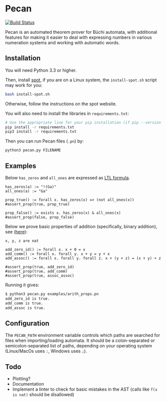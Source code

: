 # Pecan

[![Build Status](https://travis-ci.org/ReedOei/Pecan.svg?branch=master)](https://travis-ci.org/ReedOei/Pecan)

Pecan is an automated theorem prover for Büchi automata, with additional features for making it easier to deal with expressing numbers in various numeration systems and working with automatic words.

## Installation

You will need Python 3.3 or higher.

Then, install [spot](https://spot.lrde.epita.fr/install.html), if you are on a Linux system, the `install-spot.sh` script may work for you:

```bash
bash install-spot.sh
```

Otherwise, follow the instructions on the spot website.

You will also need to install the libraries in `requirements.txt`:

```bash
# Use the appropriate line for your pip installation (if pip --version says 3.x, then you should be good; otherwise use/install pip3)
pip install -r requirements.txt
pip3 install -r requirements.txt
```

Then you can run Pecan files (`.pn`) by:
```bash
python3 pecan.py FILENAME
```

## Examples

Below `has_zeros` and `all_ones` are expressed as [LTL formula](https://en.wikipedia.org/wiki/Linear_temporal_logic).

```
has_zeros(a) := "!(Ga)"
all_ones(a) := "Ga"

prop_true() := forall x. has_zeros(x) => (not all_ones(x))
#assert_prop(true, prop_true)

prop_false() := exists x. has_zeros(x) & all_ones(x)
#assert_prop(false, prop_false)
```

Below we prove basic properties of addition (specifically, binary addition), see ([here](https://github.com/ReedOei/Pecan/blob/master/examples/arith_props.pn)):
```
x, y, z are nat

add_zero_id() := forall x. x + 0 = x
add_comm() := forall x. forall y. x + y = y + x
add_assoc() := forall x. forall y. forall z. x + (y + z) = (x + y) + z

#assert_prop(true, add_zero_id)
#assert_prop(true, add_comm)
#assert_prop(true, assoc_assoc)
```

Running it gives:
```bash
$ python3 pecan.py examples/arith_props.pn
add_zero_id is true.
add_comm is true.
add_assoc is true.
```

## Configuration

The `PECAN_PATH` environment variable controls which paths are searched for files when importing/loading automata.
It should be a colon-separated or semicolon-separated list of paths, depending on your operating system (Linux/MacOs uses `:`, Windows uses `;`).

## Todo

- Plotting?
- Documentation
- Implement a linter to check for basic mistakes in the AST (calls like `f(x is nat)` should be disallowed)

